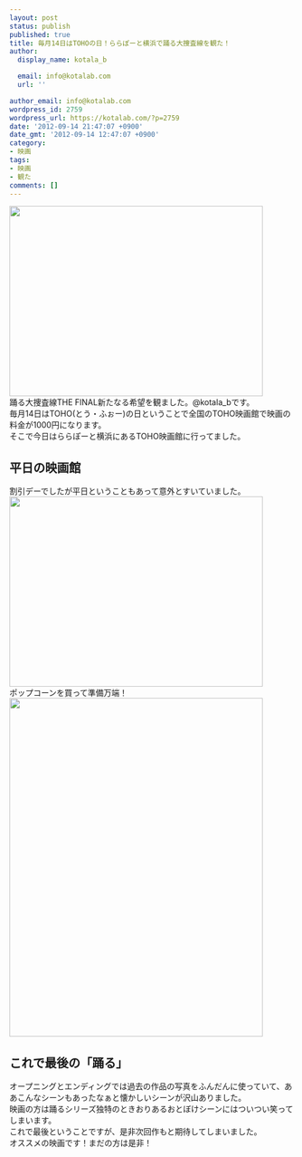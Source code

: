 ```yaml
---
layout: post
status: publish
published: true
title: 毎月14日はTOHOの日！ららぽーと横浜で踊る大捜査線を観た！
author:
  display_name: kotala_b

  email: info@kotalab.com
  url: ''

author_email: info@kotalab.com
wordpress_id: 2759
wordpress_url: https://kotalab.com/?p=2759
date: '2012-09-14 21:47:07 +0900'
date_gmt: '2012-09-14 12:47:07 +0900'
category:
- 映画
tags:
- 映画
- 観た
comments: []
---
```

<p><img alt="" src="https://kotalab.com/wp-content/uploads/slooProImg_20120914214655.jpg" width="448" height="336" /><br />
踊る大捜査線THE FINAL新たなる希望を観ました。@kotala_bです。<br />
毎月14日はTOHO(とう・ふぉー)の日ということで全国のTOHO映画館で映画の料金が1000円になります。<br />
そこで今日はららぽーと横浜にあるTOHO映画館に行ってました。<br />
<!--more--></p>
<h2>平日の映画館</h2>
<p>割引デーでしたが平日ということもあって意外とすいていました。<br />
<img alt="" src="https://kotalab.com/wp-content/uploads/slooProImg_20120914214701.jpg" width="448" height="336" /><br />
ポップコーンを買って準備万端！<br />
<img alt="" src="https://kotalab.com/wp-content/uploads/slooProImg_20120914214705.jpg" width="448" height="598" /></p>
<h2>これで最後の「踊る」</h2>
<p>オープニングとエンディングでは過去の作品の写真をふんだんに使っていて、ああこんなシーンもあったなぁと懐かしいシーンが沢山ありました。<br />
映画の方は踊るシリーズ独特のときおりあるおとぼけシーンにはついつい笑ってしまいます。<br />
これで最後ということですが、是非次回作もと期待してしまいました。<br />
オススメの映画です！まだの方は是非！</p>

